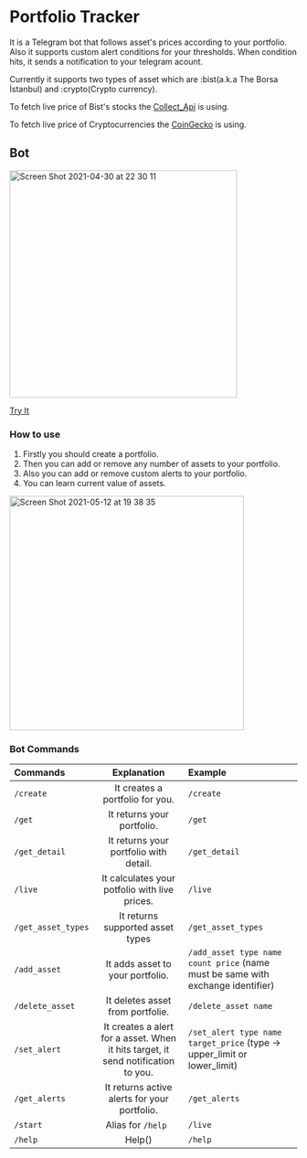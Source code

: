 # Portfolio Tracker

It is a Telegram bot that follows asset's prices according to your portfolio.
Also it supports custom alert conditions for your thresholds. When condition hits, it sends a notification to your telegram acount.

Currently it supports two types of asset which  are :bist(a.k.a The Borsa İstanbul) and :crypto(Crypto currency).

To fetch live price of Bist's stocks the [Collect_Api](https://collectapi.com/tr/api/economy/altin-doviz-ve-borsa-api) is using.

To fetch live price of Cryptocurrencies the [CoinGecko](https://www.coingecko.com/en/api) is using.

## Bot
[<img width="398" alt="Screen Shot 2021-04-30 at 22 30 11" src="https://user-images.githubusercontent.com/13722649/116748942-daaa8280-aa08-11eb-8502-43f1bda81e2d.png">](https://t.me/foter_portfolio_tracker_bot)

[Try It](https://t.me/foter_portfolio_tracker_bot)


### How to use
1. Firstly you should create a portfolio.
2. Then you can add or remove any number of assets to your portfolio.
3. Also you can add or remove custom alerts to your portfolio.
4. You can learn current value of assets.

<img width="410" alt="Screen Shot 2021-05-12 at 19 38 35" src="https://user-images.githubusercontent.com/13722649/118012635-f0e60600-b359-11eb-969c-c0209764e21a.png">


### Bot Commands

| Commands          | Explanation                                                                      | Example        |
|:----------------  |:-------------------------------------------------------------------------------: | :--------------|
| `/create`         | It creates a portfolio for you.                                                  | `/create`      |
| `/get`            | It returns your portfolio.                                                       | `/get`         |
| `/get_detail`     | It returns your portfolio with detail.                                           | `/get_detail`  |
| `/live`           | It calculates your potfolio with live  prices.                                   | `/live`        |
| `/get_asset_types`| It returns supported asset types                                                 | `/get_asset_types`  |
| `/add_asset`      | It adds asset to your portfolio.                                                 | `/add_asset type name count price` (name must be same with exchange identifier)  |
| `/delete_asset`  | It deletes asset from portfolie.                                                 | `/delete_asset name`        |
| `/set_alert`     | It creates a alert for a asset. When it hits target, it send notification to you.| `/set_alert type name target_price`  (type -> upper_limit or lower_limit)           |
| `/get_alerts`     | It returns active alerts for your portfolio.                                     | `/get_alerts`  |
| `/start`          | Alias for `/help `                                                               | `/live`        |
| `/help`           | Help()                                                                           | `/help`        |

